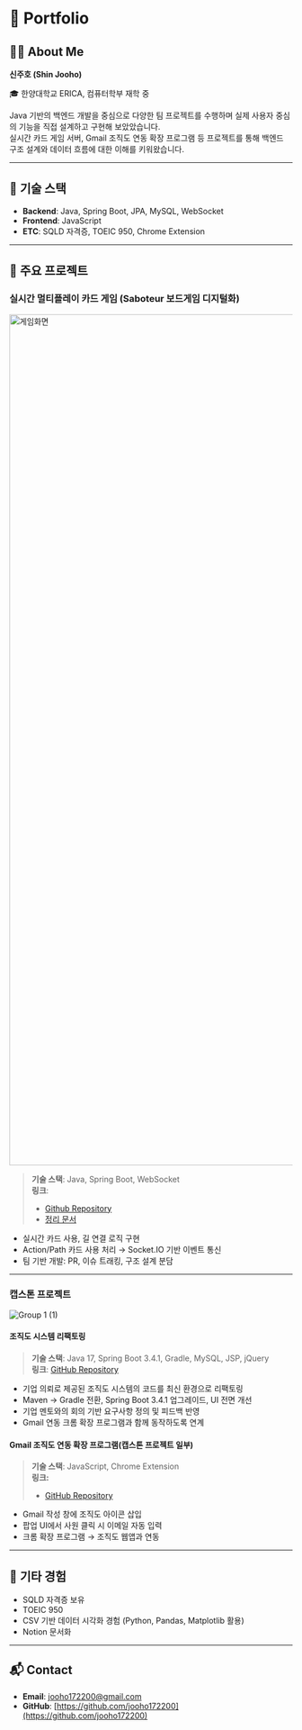 # 📁 Portfolio

## 🙋‍♂️ About Me

**신주호 (Shin Jooho)**  

🎓 한양대학교 ERICA, 컴퓨터학부 재학 중

Java 기반의 백엔드 개발을 중심으로 다양한 팀 프로젝트를 수행하며 실제 사용자 중심의 기능을 직접 설계하고 구현해 보았았습니다.  
실시간 카드 게임 서버, Gmail 조직도 연동 확장 프로그램 등 프로젝트를 통해 백엔드 구조 설계와 데이터 흐름에 대한 이해를 키워왔습니다.

---

## 🧰 기술 스택

- **Backend**: Java, Spring Boot, JPA, MySQL, WebSocket  
- **Frontend**: JavaScript  
- **ETC**: SQLD 자격증, TOEIC 950, Chrome Extension  

---

## 💼 주요 프로젝트

### 실시간 멀티플레이 카드 게임 (Saboteur 보드게임 디지털화)
<img width="1512" alt="게임화면" src="https://github.com/user-attachments/assets/11daa080-1190-4b19-a492-36d19c66f9cf" />

> **기술 스택**: Java, Spring Boot, WebSocket  
> **링크**: 
> - [Github Repository](https://github.com/Software-Engineering-GoldStone/Backend)
> - [정리 문서](https://www.notion.so/20e18b3a3fee80d98065fa0774099307)  

- 실시간 카드 사용, 길 연결 로직 구현  
- Action/Path 카드 사용 처리 → Socket.IO 기반 이벤트 통신  
- 팀 기반 개발: PR, 이슈 트래킹, 구조 설계 분담  

---

### 캡스톤 프로젝트
![Group 1 (1)](https://github.com/user-attachments/assets/7ac3e9eb-04ca-4cad-9c40-d5fd1bf83e99)

#### 조직도 시스템 리팩토링

> **기술 스택**: Java 17, Spring Boot 3.4.1, Gradle, MySQL, JSP, jQuery  
> **링크**: [GitHub Repository](https://github.com/jooho172200/new_orgtree)

- 기업 의뢰로 제공된 조직도 시스템의 코드를 최신 환경으로 리팩토링  
- Maven → Gradle 전환, Spring Boot 3.4.1 업그레이드, UI 전면 개선  
- 기업 멘토와의 회의 기반 요구사항 정의 및 피드백 반영  
- Gmail 연동 크롬 확장 프로그램과 함께 동작하도록 연계

#### Gmail 조직도 연동 확장 프로그램(캡스톤 프로젝트 일부)

> **기술 스택**: JavaScript, Chrome Extension <br>
> **링크:**
>- [GitHub Repository](https://github.com/jooho172200/orgtree_gmail_icon)

- Gmail 작성 창에 조직도 아이콘 삽입  
- 팝업 UI에서 사원 클릭 시 이메일 자동 입력
- 크롬 확장 프로그램 → 조직도 웹앱과 연동   
---

## 📝 기타 경험

- SQLD 자격증 보유  
- TOEIC 950  
- CSV 기반 데이터 시각화 경험 (Python, Pandas, Matplotlib 활용)
- Notion 문서화  

---

## 📬 Contact

- **Email**: jooho172200@gmail.com  
- **GitHub**: [https://github.com/jooho172200](https://github.com/jooho172200)
